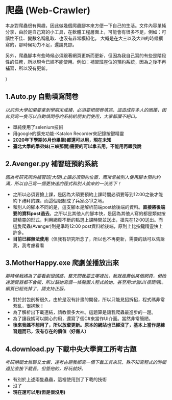 # 爬蟲 (Web-Crawler)

本身對爬蟲很有興趣，因此做幾個爬蟲腳本來方便一下自己的生活。文件內容單純分享，由於是自己寫的小工具，在軟體工程層面上，可能會有很多不足，例如：可讀性不佳、變數名稱亂取、也沒有非常模組化。
大概是在大三以及大四的時候撰寫的，那時候功力不足，還請見諒。

另外，爬蟲腳本有些時候必須跟著網頁更新而更新，但因為我自己寫的有些是階段性的任務，所以現今已經不能使用。例如：補習班座位的預約系統，因為之後不再補習，所以沒有更新。

）

## 1.Auto.py 自動填寫問卷
_以前的大學如果要拿到學期末成績，必須要把問卷填完，這造成許多人的困擾，因此我寫一隻可以自動填問卷的系統給朋友們使用，大家都讚不絕口。_

- 單純使用了selenium技術
- 用google的擴充功能-Katalon Recorder來記錄按鍵精靈
- **2020年下學期(6月份畢業)都還可以用，現在未知**
- **臺北大學的學弟妹(三峽那間)需要的可以拿去用，不能用再跟我說**
## 2.Avenger.py 補習班預約系統
_因為考研究所的補習班(大碩)上課必須預約位置，而常常被別人使用腳本預約約滿，所以自己寫一個更快速的程式和別人偷來的一決高下！_
- 之所以必須要搶上課，是因為大碩要預約上課時間必須要等到12:00之後才能約下禮拜的課，而這個限制成了兵家必爭之地。
- 和別人的腳本不同的是，這支腳本是解析前端post給後端的資料。**直接將後端要的資料post過去**。之所以比其他人的腳本快，是因為其他人寫的都是類似按鍵精靈的形式，利用網頁不斷的點選上課時間並送出，搶先在12:00送出。而這隻爬蟲(Avenger)則是準時12:00 post資料給後端，原則上比按鍵精靈快上許多。
- **目前已經無法使用**（但我有研究所念了，所以也不再更新，需要的話可以告訴我，我考慮看看


## 3.MotherHappy.exe 爬劇並播放出來
_那時候我媽為了要看劇很頭痛，整天問我要去哪裡找，我就推薦他某個網頁，但她連瀏覽器都不會開，所以幫她寫個一條龍懶人程式給她，甚至用c#當UI(很簡陋)。網頁已經死掉了，請支持正版。_

- 對於封包剖析很久，由於是沒有計畫的開發，所以只能見招拆招，程式碼非常紊亂，很抱歉！
- 為了解析出下載連結，請教很多大神。這題算是讓我爬蟲最進步的一題。
- 為了讓我媽可以開心的用，還寫了個C#來當作UI介面。當然非常簡陋。
- **後來我媽不想用了，所以放棄更新。原本的網站也已經沒了，基本上當作是練習題而已，沒有存在的價值（好傷人）**
## 4.download.py 下載中央大學資工所考古題
_考研期間太無聊又太懶，連考古題我都寫一個下載工具來玩，殊不知寫程式的時間還比直接下載長。但管他的，好玩就好。_

- 有別於上述兩隻蟲蟲，這裡使用到了下載的技術
- 沒了
- **現在還可以用(但是很沒用)**
